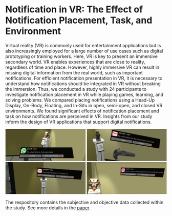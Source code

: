 # Notification in VR: The Effect of Notification Placement, Task, and Environment
Virtual reality (VR) is commonly used for entertainment applications but is also increasingly employed for a large number of use cases such as digital prototyping or training workers. Here, VR is key to present an immersive secondary world. VR enables experiences that are close to reality, regardless of time and place. However, highly immersive VR can result in missing digital information from the real world, such as important notifications. For efficient notification presentation in VR, it is necessary to understand how notifications should be integrated in VR without breaking the immersion. Thus, we conducted a study with 24 participants to investigate notification placement in VR while playing games, learning, and solving problems. We compared placing notifications using a Head-Up Display, On-Body, Floating, and In-Situ in open, semi-open, and closed VR environments. We found significant effects of notification placement and task on how notifications are perceived in VR. Insights from our study inform the design of VR applications that support digital notifications.

<img src="teaser.PNG" width="1000">

The respository contains the subjective and objective data collected within the study. See more details in the <a href="Notification-in-VR.pdf">paper</a>.
